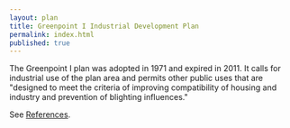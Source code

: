 ```yaml
---
layout: plan
title: Greenpoint I Industrial Development Plan
permalink: index.html
published: true
---
```


The Greenpoint I plan was adopted in 1971 and expired in 2011. It calls for industrial use of the plan area and permits other public uses that are "designed to meet the criteria of improving compatibility of housing and industry and prevention of blighting influences."

See [References](http://www.urbanreviewer.org/#page=references.html).